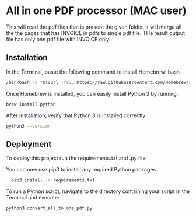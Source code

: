 
# All in one PDF processor (MAC user)

This will read the pdf files that is present the given folder, it will merge all the the pages that has INVOICE in pdfs to single pdf file.
THe result output file has only one pdf file with INVOICE only.




## Installation

In the Terminal, paste the following command to install Homebrew:
bash

```bash
/bin/bash -c "$(curl -fsSL https://raw.githubusercontent.com/Homebrew/install/HEAD/install.sh)"
```
Once Homebrew is installed, you can easily install Python 3 by running:
```bash
brew install python
```

After installation, verify that Python 3 is installed correctly
```bash
python3 --version
```




    
## Deployment

To deploy this project run the requirements.txt and .py file

You can now use pip3 to install any required Python packages.

```bash
  pip3 install -r requirements.txt

```

To run a Python script, navigate to the directory containing your script in the Terminal and execute:

```bash
python3 convert_all_to_one_pdf.py

```
